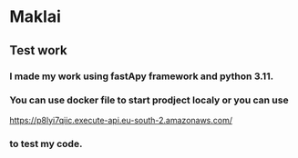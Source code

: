 # Maklai
## Test work
### I made my work using fastApy framework and python 3.11.
### You can use docker file to start prodject localy or you can use 
https://p8lyi7qiic.execute-api.eu-south-2.amazonaws.com/
### to test my code. 
